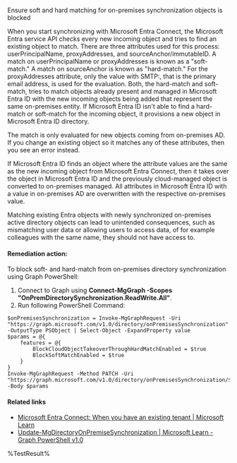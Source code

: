 Ensure soft and hard matching for on-premises synchronization objects is blocked

When you start synchronizing with Microsoft Entra Connect, the Microsoft Entra service API checks every new incoming object and tries to find an existing object to match. There are three attributes used for this process: userPrincipalName, proxyAddresses, and sourceAnchor/immutableID. A match on userPrincipalName or proxyAddresses is known as a "soft-match." A match on sourceAnchor is known as "hard-match." For the proxyAddresses attribute, only the value with SMTP:, that is the primary email address, is used for the evaluation.
Both, the hard-match and soft-match, tries to match objects already present and managed in Microsoft Entra ID with the new incoming objects being added that represent the same on-premises entity. If Microsoft Entra ID isn't able to find a hard-match or soft-match for the incoming object, it provisions a new object in Microsoft Entra ID directory.

The match is only evaluated for new objects coming from on-premises AD. If you change an existing object so it matches any of these attributes, then you see an error instead.

If Microsoft Entra ID finds an object where the attribute values are the same as the new incoming object from Microsoft Entra Connect, then it takes over the object in Microsoft Entra ID and the previously cloud-managed object is converted to on-premises managed. All attributes in Microsoft Entra ID with a value in on-premises AD are overwritten with the respective on-premises value.

Matching existing Entra objects with newly synchronized on-premises active directory objects can lead to unintended consequences, such as mismatching user data or allowing users to access data, of for example colleagues with the same name, they should not have access to.

#### Remediation action:

To block soft- and hard-match from on-premises directory synchronization using Graph PowerShell:
1. Connect to Graph using **Connect-MgGraph -Scopes "OnPremDirectorySynchronization.ReadWrite.All"**.
2. Run following PowerShell Command:
```
$onPremisesSynchronization = Invoke-MgGraphRequest -Uri "https://graph.microsoft.com/v1.0/directory/onPremisesSynchronization" -OutputType PSObject | Select-Object -ExpandProperty value
$params = @{
	features = @{
		BlockCloudObjectTakeoverThroughHardMatchEnabled = $true
        BlockSoftMatchEnabled = $true
	}
}
Invoke-MgGraphRequest -Method PATCH -Uri "https://graph.microsoft.com/v1.0/directory/onPremisesSynchronization/$($onPremisesSynchronization.id)" -Body $params
```

#### Related links

* [Microsoft Entra Connect: When you have an existing tenant | Microsoft Learn](https://learn.microsoft.com/en-us/entra/identity/hybrid/connect/how-to-connect-install-existing-tenant)
* [Update-MgDirectoryOnPremiseSynchronization | Microsoft Learn - Graph PowerShell v1.0](https://learn.microsoft.com/de-de/powershell/module/microsoft.graph.identity.directorymanagement/update-mgdirectoryonpremisesynchronization?view=graph-powershell-1.0)

<!--- Results --->
%TestResult%